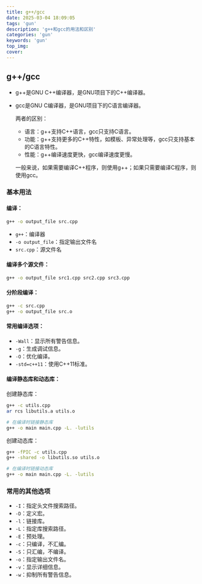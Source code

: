 ```yaml
---
title: g++/gcc
date: 2025-03-04 18:09:05
tags: 'gun'
description: 'g++和gcc的用法和区别'
categories: 'gun'
keywords: 'gun'
top_img:
cover:
---
```


## g++/gcc

- g++是GNU C++编译器，是GNU项目下的C++编译器。
- gcc是GNU C编译器，是GNU项目下的C语言编译器。
  
  两者的区别：
  
  - 语言：g++支持C++语言，gcc只支持C语言。
  - 功能：g++支持更多的C++特性，如模板、异常处理等，gcc只支持基本的C语言特性。
  - 性能：g++编译速度更快，gcc编译速度更慢。

  一般来说，如果需要编译C++程序，则使用g++；如果只需要编译C程序，则使用gcc。

### 基本用法

#### 编译：

```bash
g++ -o output_file src.cpp
```
- `g++`：编译器
- `-o output_file`：指定输出文件名
- `src.cpp`：源文件名
  
#### 编译多个源文件：

```bash
g++ -o output_file src1.cpp src2.cpp src3.cpp
```

#### 分阶段编译：

```bash
g++ -c src.cpp
g++ -o output_file src.o
```

#### 常用编译选项：

- `-Wall`：显示所有警告信息。
- `-g`：生成调试信息。
- `-O`：优化编译。
- `-std=c++11`：使用C++11标准。

#### 编译静态库和动态库：

创建静态库：
```bash
g++ -c utils.cpp    
ar rcs libutils.a utils.o

# 在编译时链接静态库
g++ -o main main.cpp -L. -lutils
```

创建动态库：
```bash
g++ -fPIC -c utils.cpp
g++ -shared -o libutils.so utils.o

# 在编译时链接动态库
g++ -o main main.cpp -L. -lutils 
```
### 常用的其他选项
- `-I`：指定头文件搜索路径。
- `-D`：定义宏。
- `-l`：链接库。
- `-L`：指定库搜索路径。
- `-E`：预处理。
- `-c`：只编译，不汇编。
- `-S`：只汇编，不编译。
- `-o`：指定输出文件名。
- `-v`：显示详细信息。
- `-w`：抑制所有警告信息。

